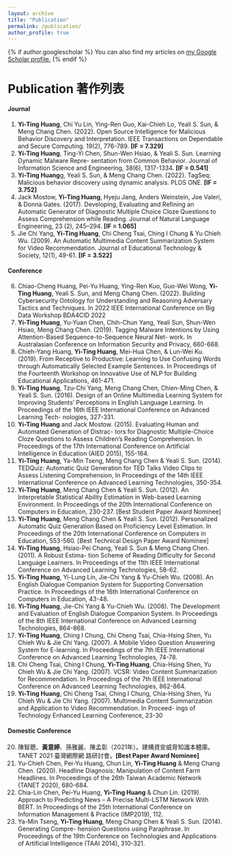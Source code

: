 ```yaml
---
layout: archive
title: "Publication"
permalink: /publication/
author_profile: true
---
```


{% if author.googlescholar %}
  You can also find my articles on <u><a href="{{author.googlescholar}}">my Google Scholar profile</a>.</u>
{% endif %}

# Publication 著作列表
#### Journal
1. **Yi-Ting Huang**, Chi Yu Lin, Ying-Ren Guo, Kai-Chieh Lo, Yeali S. Sun, & Meng Chang Chen. (2022).
Open Source Intelligence for Malicious Behavior Discovery and Interpretation. IEEE Transactions on
Dependable and Secure Computing. 19(2), 776-789. **[IF = 7.329]**
2. **Yi-Ting Huang**, Ting-Yi Chen, Shun-Wen Hsiao, & Yeali S. Sun. Learning Dynamic Malware Repre-
sentation from Common Behavior. Journal of Information Science and Engineering, 38(6), 1317-1334.
**[IF = 0.541]**
3. **Yi-Ting Huang**g, Yeali S. Sun, & Meng Chang Chen. (2022). TagSeq: Malicious behavior discovery
using dynamic analysis. PLOS ONE. **[IF = 3.752]**
4. Jack Mostow, **Yi-Ting Huang**, Hyeju Jang, Anders Weinstein, Joe Valeri, & Donna Gates. (2017).
Developing, Evaluating and Refining an Automatic Generator of Diagnostic Multiple Choice Cloze
Questions to Assess Comprehension while Reading. Journal of Natural Language Engineering, 23
(2), 245–294. **[IF = 1.065]**
5. Jie Chi Yang, **Yi-Ting Huang**, Chi Cheng Tsai, Ching I Chung & Yu Chieh Wu. (2009). An Automatic
Multimedia Content Summarization System for Video Recommendation. Journal of Educational
Technology & Society, 12(1), 49-61. **[IF = 3.522]**

#### Conference
6. Chiao-Cheng Huang, Pei-Yu Huang, Ying-Ren Kuo, Guo-Wei Wong, **Yi-Ting Huang**, Yeali S. Sun,
and Meng Chang Chen. (2022). Building Cybersecurity Ontology for Understanding and Reasoning
Adversary Tactics and Techniques. In 2022 IEEE International Conference on Big Data Workshop
BDA4CID 2022
7. **Yi-Ting Huang**, Yu-Yuan Chen, Chih-Chun Yang, Yeali Sun, Shun-Wen Hsiao, Meng Chang Chen.
(2019). Tagging Malware Intentions by Using Attention-Based Sequence-to-Sequence Neural Net-
work. In Australasian Conference on Information Security and Privacy, 660-668.
8. Chieh-Yang Huang, **Yi-Ting Huang**, Mei-Hua Chen, & Lun-Wei Ku. (2019). From Receptive to
Productive: Learning to Use Confusing Words through Automatically Selected Example Sentences.
In Proceedings of the Fourteenth Workshop on Innovative Use of NLP for Building Educational
Applications, 461-471.
9. **Yi-Ting Huang**, Tzu-Chi Yang, Meng Chang Chen, Chien-Ming Chen, & Yeali S. Sun. (2016). Design
of an Online Multimedia Learning System for Improving Students’ Perceptions in English Language
Learning. In Proceedings of the 16th IEEE International Conference on Advanced Learning Tech-
nologies, 327-331.
10. **Yi-Ting Huang** and Jack Mostow. (2015). Evaluating Human and Automated Generation of Distrac-
tors for Diagnostic Multiple-Choice Cloze Questions to Assess Children’s Reading Comprehension.
In Proceedings of the 17th International Conference on Artificial Intelligence in Education (AIED
2015), 155-164.
11. **Yi-Ting Huang**, Ya-Min Tseng, Meng Chang Chen & Yeali S. Sun. (2014). TEDQuiz: Automatic Quiz
Generation for TED Talks Video Clips to Assess Listening Comprehension, In Proceedings of the
14th IEEE International Conference on Advanced Learning Technologies, 350-354.
12. **Yi-Ting Huang**, Meng Chang Chen & Yeali S. Sun. (2012). An Interpretable Statistical Ability
Estimation in Web-based Learning Environment. In Proceedings of the 20th International Conference
on Computers in Education, 230-237. [Best Student Paper Award Nominee]
13. **Yi-Ting Huang**, Meng Chang Chen & Yeali S. Sun. (2012). Personalized Automatic Quiz Generation
Based on Proficiency Level Estimation. In Proceedings of the 20th International Conference on
Computers in Education, 553-560. [Best Technical Design Paper Award Nominee]
14. **Yi-Ting Huang**, Hsiao-Pei Chang, Yeali S. Sun & Meng Chang Chen. (2011). A Robust Estima-
tion Scheme of Reading Difficulty for Second Language Learners. In Proceedings of the 11th IEEE
International Conference on Advanced Learning Technologies, 58-62.
15. **Yi-Ting Huang**, Yi-Lung Lin, Jie-Chi Yang & Yu-Chieh Wu. (2008). An English Dialogue Companion
System for Supporting Conversation Practice. In Proceedings of the 16th International Conference
on Computers in Education, 43-48.
16. **Yi-Ting Huang**, Jie-Chi Yang & Yu-Chieh Wu. (2008). The Development and Evaluation of English
Dialogue Companion System. In Proceedings of the 8th IEEE International Conference on Advanced
Learning Technologies, 864-868.
17. **Yi-Ting Huang**, Ching I Chung, Chi Cheng Tsai, Chia-Hsing Shen, Yu Chieh Wu & Jie Chi Yang.
(2007). A Mobile Video Question Answering System for E-learning. In Proceedings of the 7th IEEE
International Conference on Advanced Learning Technologies, 74-78.
18. Chi Cheng Tsai, Ching I Chung, **Yi-Ting Huang**, Chia-Hsing Shen, Yu Chieh Wu & Jie Chi Yang.
(2007). VCSR: Video Content Summarization for Recommendation. In Proceedings of the 7th IEEE
International Conference on Advanced Learning Technologies, 862-864.
19. **Yi-Ting Huang**, Chi Cheng Tsai, Ching I Chung, Chia-Hsing Shen, Yu Chieh Wu & Jie Chi Yang.
(2007). Multimedia Content Summarization and Application to Video Recommendation. In Proceed-
ings of Technology Enhanced Learning Conference, 23-30

#### Domestic Conference
20. 陳智聰、**黃意婷**、孫雅麗、陳孟彰（2021年）。建構資安威脅知識本體庫。TANET 2021 臺灣網際網
路研討會。**[Best Paper Award Nominee]**
21. Yu-Chieh Chen, Pei-Yu Huang, Chun Lin, **Yi-Ting Huang** & Meng Chang Chen. (2020). Headline
Diagnosis: Manipulation of Content Farm Headlines. In Proceedings of the 26th Taiwan Academic
Network (TANET 2020), 680-684.
22. Chia-Lin Chen, Pei-Yu Huang, **Yi-Ting Huang** & Chun Lin. (2019). Approach to Predicting News –
A Precise Multi-LSTM Network With BERT. In Proceedings of the 25th International Conference on
Information Management & Practice (IMP2019), 112.
23. Ya-Min Tseng, **Yi-Ting Huang**, Meng Chang Chen & Yeali S. Sun. (2014). Generating Compre-
hension Questions using Paraphrase. In Proceedings of the 19th Conference on Technologies and
Applications of Artificial Intelligence (TAAI 2014), 310-321.
